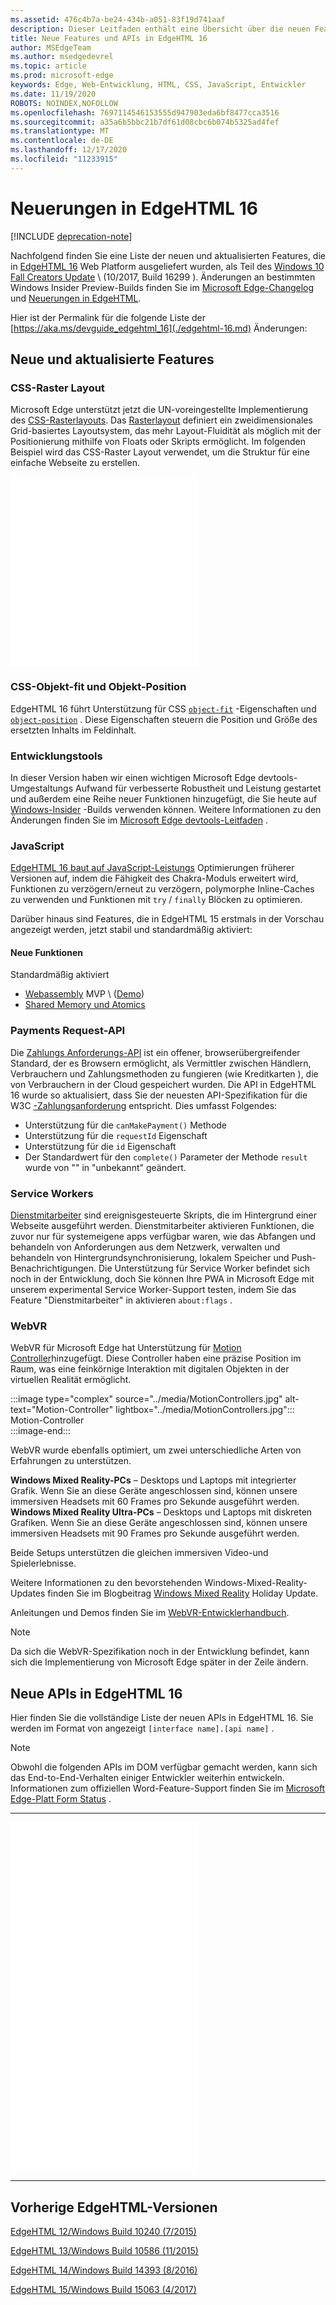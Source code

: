 ```yaml
---
ms.assetid: 476c4b7a-be24-434b-a051-83f19d741aaf
description: Dieser Leitfaden enthält eine Übersicht über die neuen Features und APIs in EdgeHTML 16.
title: Neue Features und APIs in EdgeHTML 16
author: MSEdgeTeam
ms.author: msedgedevrel
ms.topic: article
ms.prod: microsoft-edge
keywords: Edge, Web-Entwicklung, HTML, CSS, JavaScript, Entwickler
ms.date: 11/19/2020
ROBOTS: NOINDEX,NOFOLLOW
ms.openlocfilehash: 7697114546153555d947903eda6bf8477cca3516
ms.sourcegitcommit: a35a6b5bbc21b7df61d08cbc6b074b5325ad4fef
ms.translationtype: MT
ms.contentlocale: de-DE
ms.lasthandoff: 12/17/2020
ms.locfileid: "11233915"
---
```

# Neuerungen in EdgeHTML 16  

[!INCLUDE [deprecation-note](../../includes/legacy-edge-note.md)]  

Nachfolgend finden Sie eine Liste der neuen und aktualisierten Features, die in [EdgeHTML 16](https://blogs.windows.com/msedgedev/2017/10/17) Web Platform ausgeliefert wurden, als Teil des [Windows 10 Fall Creators Update](https://blogs.windows.com/windowsexperience/2017/10/17/whats-new-windows-10-fall-creators-update) \ (10/2017, Build 16299 \).  Änderungen an bestimmten Windows Insider Preview-Builds finden Sie im [Microsoft Edge-Changelog](https://developer.microsoft.com/microsoft-edge/platform/changelog) und [Neuerungen in EdgeHTML](../whats-new.md).  

Hier ist der Permalink für die folgende Liste der  [https://aka.ms/devguide_edgehtml_16](./edgehtml-16.md) Änderungen:  

## Neue und aktualisierte Features  

### CSS-Raster Layout  

Microsoft Edge unterstützt jetzt die UN-voreingestellte Implementierung des [CSS-Rasterlayouts](https://www.w3.org/TR/css-grid-1).  Das [Rasterlayout](https://developer.mozilla.org/docs/Web/CSS/CSS_Grid_Layout) definiert ein zweidimensionales Grid-basiertes Layoutsystem, das mehr Layout-Fluidität als möglich mit der Positionierung mithilfe von Floats oder Skripts ermöglicht.  Im folgenden Beispiel wird das CSS-Raster Layout verwendet, um die Struktur für eine einfache Webseite zu erstellen.  

<iframe height='303' scrolling='no' title='CSS-Raster Layout' src='//codepen.io/MSEdgeDev/embed/mMQqZX/?height=303&theme-id=23761&default-tab=css,result&embed-version=2' frameborder='no' allowtransparency='true' allowfullscreen='true'>Sehen Sie sich das Layout "Stift <a href='https://codepen.io/MSEdgeDev/pen/mMQqZX/'> -CSS-Raster" </a> von MSEdgeDev ( <a href='https://codepen.io/MSEdgeDev'> @MSEdgeDev </a> ) auf <a href='https://codepen.io'> CodePen </a> .</iframe>  

### CSS-Objekt-fit und Objekt-Position  

EdgeHTML 16 führt Unterstützung für CSS [`object-fit`](https://developer.mozilla.org/docs/Web/CSS/object-fit) -Eigenschaften und [`object-position`](https://developer.mozilla.org/docs/Web/CSS/object-position) .  Diese Eigenschaften steuern die Position und Größe des ersetzten Inhalts im Feldinhalt.  

### Entwicklungstools  

In dieser Version haben wir einen wichtigen Microsoft Edge devtools-Umgestaltungs Aufwand für verbesserte Robustheit und Leistung gestartet und außerdem eine Reihe neuer Funktionen hinzugefügt, die Sie heute auf [Windows-Insider](https://insider.windows.com) -Builds verwenden können.  Weitere Informationen zu den Änderungen finden Sie im [Microsoft Edge devtools-Leitfaden](../whats-new.md) .  

### JavaScript  

[EdgeHTML 16 baut auf JavaScript-Leistungs](https://blogs.windows.com/msedgedev/2017/10/31) Optimierungen früherer Versionen auf, indem die Fähigkeit des Chakra-Moduls erweitert wird, Funktionen zu verzögern/erneut zu verzögern, polymorphe Inline-Caches zu verwenden und Funktionen mit `try` / `finally` Blöcken zu optimieren.  

Darüber hinaus sind Features, die in EdgeHTML 15 erstmals in der Vorschau angezeigt werden, jetzt stabil und standardmäßig aktiviert:  

#### Neue Funktionen  

Standardmäßig aktiviert  

*   [Webassembly](https://developer.microsoft.com/microsoft-edge/platform/status/webassemblymvp/?q=WebAssembly) MVP \ ([Demo](https://webassembly.org/demo))  
*   [Shared Memory und Atomics](https://developer.microsoft.com/microsoft-edge/platform/status/sharedmemoryandatomics/?q=Atomics)  

### Payments Request-API  

Die [Zahlungs Anforderungs-API](../windows-integration/payment-request-api.md) ist ein offener, browserübergreifender Standard, der es Browsern ermöglicht, als Vermittler zwischen Händlern, Verbrauchern und Zahlungsmethoden zu fungieren (wie Kreditkarten \), die von Verbrauchern in der Cloud gespeichert wurden.  Die API in EdgeHTML 16 wurde so aktualisiert, dass Sie der neuesten API-Spezifikation für die W3C [-Zahlungsanforderung](https://w3c.github.io/payment-request) entspricht.  Dies umfasst Folgendes:  

*   Unterstützung für die `canMakePayment()` Methode  
*   Unterstützung für die `requestId` Eigenschaft  
*   Unterstützung für die `id` Eigenschaft  
*   Der Standardwert für den `complete()` Parameter der Methode `result` wurde von "" in "unbekannt" geändert.  

### Service Workers  

[Dienstmitarbeiter](https://www.w3.org/TR/service-workers-1) sind ereignisgesteuerte Skripts, die im Hintergrund einer Webseite ausgeführt werden.  Dienstmitarbeiter aktivieren Funktionen, die zuvor nur für systemeigene apps verfügbar waren, wie das Abfangen und behandeln von Anforderungen aus dem Netzwerk, verwalten und behandeln von Hintergrundsynchronisierung, lokalem Speicher und Push-Benachrichtigungen.  Die Unterstützung für Service Worker befindet sich noch in der Entwicklung, doch Sie können Ihre PWA in Microsoft Edge mit unserem experimental Service Worker-Support testen, indem Sie das Feature "Dienstmitarbeiter" in aktivieren `about:flags` .  

### WebVR  

WebVR für Microsoft Edge hat Unterstützung für [Motion Controller](https://developer.microsoft.com/windows/mixed-reality/motion_controllers)hinzugefügt.  Diese Controller haben eine präzise Position im Raum, was eine feinkörnige Interaktion mit digitalen Objekten in der virtuellen Realität ermöglicht.  

:::image type="complex" source="../media/MotionControllers.jpg" alt-text="Motion-Controller" lightbox="../media/MotionControllers.jpg":::
   Motion-Controller  
:::image-end:::  

WebVR wurde ebenfalls optimiert, um zwei unterschiedliche Arten von Erfahrungen zu unterstützen.  

**Windows Mixed Reality-PCs** – Desktops und Laptops mit integrierter Grafik.  Wenn Sie an diese Geräte angeschlossen sind, können unsere immersiven Headsets mit 60 Frames pro Sekunde ausgeführt werden.  
**Windows Mixed Reality Ultra-PCs** – Desktops und Laptops mit diskreten Grafiken.  Wenn Sie an diese Geräte angeschlossen sind, können unsere immersiven Headsets mit 90 Frames pro Sekunde ausgeführt werden.  

Beide Setups unterstützen die gleichen immersiven Video-und Spielerlebnisse.  

Weitere Informationen zu den bevorstehenden Windows-Mixed-Reality-Updates finden Sie im Blogbeitrag [Windows Mixed Reality](https://blogs.windows.com/windowsexperience/2017/08/28/windows-mixed-reality-holiday-update) Holiday Update.  

Anleitungen und Demos finden Sie im [WebVR-Entwicklerhandbuch](/microsoft-edge/webvr).  

 > [!NOTE] 
 > Da sich die WebVR-Spezifikation noch in der Entwicklung befindet, kann sich die Implementierung von Microsoft Edge später in der Zeile ändern.  

## Neue APIs in EdgeHTML 16  

Hier finden Sie die vollständige Liste der neuen APIs in EdgeHTML 16.  Sie werden im Format von angezeigt `[interface name].[api name]` .

> [!NOTE] 
> Obwohl die folgenden APIs im DOM verfügbar gemacht werden, kann sich das End-to-End-Verhalten einiger Entwickler weiterhin entwickeln.  Informationen zum offiziellen Word-Feature-Support finden Sie im  [Microsoft Edge-Platt Form Status](https://developer.microsoft.com/microsoft-edge/platform/status) .  

---  

<iframe height='559' scrolling='no' title='Neue APIs in EdgeHTML 16' src='//codepen.io/MSEdgeDev/embed/jLGZZY/?height=559&theme-id=23761&default-tab=result&embed-version=2' frameborder='no' allowtransparency='true' allowfullscreen='true'>Weitere Informationen finden Sie in den neuen APIs für Stifte <a href='https://codepen.io/MSEdgeDev/pen/jLGZZY/'> in EdgeHTML 16 </a> von MSEdgeDev ( <a href='https://codepen.io/MSEdgeDev'> @MSEdgeDev </a> ) auf <a href='https://codepen.io'> CodePen </a> .</iframe>  

---  

## Vorherige EdgeHTML-Versionen  

[EdgeHTML 12/Windows Build 10240 (7/2015)](./edgehtml-12.md)  

[EdgeHTML 13/Windows Build 10586 (11/2015)](./edgehtml-13.md)  

[EdgeHTML 14/Windows Build 14393 (8/2016)](./edgehtml-14.md)  

[EdgeHTML 15/Windows Build 15063 (4/2017)](./edgehtml-15.md)  
